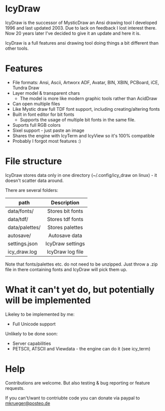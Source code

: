 # IcyDraw

IcyDraw is the successor of MysticDraw an Ansi drawing tool I developed 1996 and last updated 2003. Due to lack on feedback I lost interest there.
Now 20 years later I've decided to give it an update and here it is.


IcyDraw is a full features ansi drawing tool doing things a bit different than other tools.

# Features

 * File formats: Ansi, Ascii, Artworx ADF, Avatar, BIN, XBIN, PCBoard, iCE, Tundra Draw 
 * Layer model & transparent chars
   * The model is more like modern graphic tools rather than AcidDraw 
 * Can open multiple files
 * Like Mystic draw full TDF font support, including creating/altering fonts
 * Built in font editor for bit fonts
   * Supports the usage of multiple bit fonts in the same file.
 * Suports full RGB colors
 * Sixel support - just paste an image 
 * Shares the engine with IcyTerm and IcyView so it's 100% compatible
 * Probably I forgot most features :)

# File structure

IcyDraw stores data only in one directory (~/.config/icy_draw on linux) - it doesn't scatter data around.

There are several folders:

| path           |  Description
|----------------|:----------------:|
| data/fonts/    | Stores bit fonts
| data/tdf/      | Stores tdf fonts
| data/palettes/ | Stores palettes
| autosave/      | Autosave data
| settings.json  | IcyDraw settings
| icy_draw.log   | IcyDraw log file

Note that fonts/palettes etc. do not need to be unzipped. Just throw a .zip file in there containing fonts and IcyDraw will pick them up.

# What it can't yet do, but potentially will be implemented

Likeley to be implemented by me:
* Full Unicode support

Unlikely to be done soon:
* Server capabilities
* PETSCII, ATSCII and Viewdata - the engine can do it (see icy_term) 
  
# Help

Contributions are welcome. But also testing & bug reporting or feature requests.

If you can't/want to contriubte code you can donate via paypal to mkrueger@posteo.de